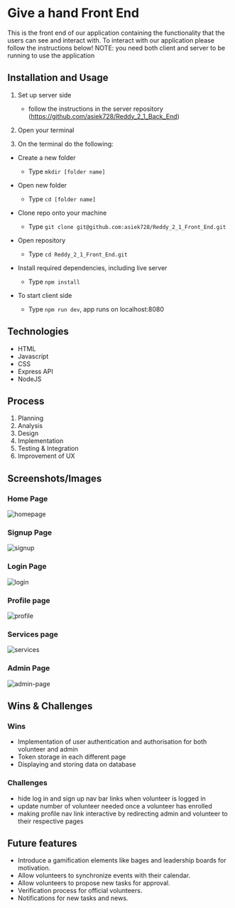 # Give a hand Front End

This is the front end of our application containing the functionality that the users can see
and interact with. To interact with our application please follow the instructions below!
NOTE: you need both client and server to be running to use the application

## Installation and Usage

1. Set up server side 
   - follow the instructions in the server repository (https://github.com/asiek728/Reddy_2_1_Back_End)

2. Open your terminal

3. On the terminal do the following:

- Create a new folder
   - Type `mkdir [folder name]`

- Open new folder  
   - Type `cd [folder name]`

- Clone repo onto your machine
   - Type `git clone git@github.com:asiek728/Reddy_2_1_Front_End.git`

- Open repository 
   - Type `cd Reddy_2_1_Front_End.git`

- Install required dependencies, including live server 
   - Type `npm install`

- To start client side
   - Type `npm run dev`, app runs on localhost:8080

## Technologies
- HTML
- Javascript
- CSS
- Express API
- NodeJS

## Process

1. Planning
2. Analysis
3. Design
4. Implementation
5. Testing & Integration
6. Improvement of UX

## Screenshots/Images

### Home Page
<img src="https://i.ibb.co/qBGzHs7/homepage.png" alt="homepage" border="0">

### Signup Page
<img src="https://i.ibb.co/JyhnjdV/signup.png" alt="signup" border="0">

### Login Page
<img src="https://i.ibb.co/BtGQDXH/login.png" alt="login" border="0">

### Profile page
<img src="https://i.ibb.co/HdS076g/profile.png" alt="profile" border="0">

### Services page
<img src="https://i.ibb.co/B4YfH0s/services.png" alt="services" border="0">

### Admin Page
<img src="https://i.ibb.co/d5K4qMm/admin-page.png" alt="admin-page" border="0">

## Wins & Challenges

### Wins

- Implementation of user authentication and authorisation for both volunteer and admin
- Token storage in each different page
- Displaying and storing data on database

### Challenges

- hide log in and sign up nav bar links when volunteer is logged in
- update number of volunteer needed once a volunteer has enrolled
- making profile nav link interactive by redirecting admin and volunteer to their respective pages

## Future features

- Introduce a gamification elements like bages and leadership boards for motivation.
- Allow volunteers to synchronize events with their calendar. 
- Allow volunteers to propose new tasks for approval.
- Verification process for official volunteers.
- Notifications for new tasks and news.




